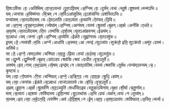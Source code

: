 

  
वि॒शःऽवि॑सः।वः॒।अति॑थिम्।वा॒ज॒ऽयन्तः॑।पु॒रु॒ऽप्रि॒यम्।अ॒ग्निम्।वः॒।दुर्य॑म्।वचः॑।स्तु॒षे।शू॒षस्य॑।मन्म॑ऽभिः॥  
यम्।जना॑सः।ह॒विष्म॑न्तः।मि॒त्रम्।न।स॒र्पिःऽआ॑सुतिम्।प्र॒ऽशंस॑न्ति।प्रश॑स्तिऽभिः॥  
पन्या॑सम्।जा॒तऽवे॑दसम्।यः।दे॒वऽता॑ति।उत्ऽय॑ता।ह॒व्यानि॑।ऐर॑यत्।दि॒वि॥  
आ।अ॒ग॒न्म॒।वृ॒त्र॒हन्ऽत॑मम्।ज्येष्ठ॑म्।अ॒ग्निम्।आन॑वम्।यस्य॑।श्रु॒तर्वा॑।बृ॒हन्।आ॒र्क्षः।अनी॑के।एध॑ते॥  
अ॒मृत॑म्।जा॒तऽवे॑दसम्।ति॒रः।तमां॑सि।द॒र्श॒तम्।घृ॒तऽआ॑हवनम्।ईड्य॑म्॥  
स॒ऽबाधः॑।यम्।जनाः॑।इ॒मे।अ॒ग्निम्।ह॒व्येभिः॑।ईळ॑ते।जुह्वा॑नासः।य॒तऽस्रु॑चः॥  
इ॒यम्।ते॒।नव्य॑सी।म॒तिः।अग्ने॑।अधा॑यि।अ॒स्मत्।आ।मन्द्र॑।सुऽजा॑त।सुक्र॑तो॒ इति॒ सुऽक्र॑तो।अमू॑र।दस्म॑।अति॑थे॥  
सा।ते॒।अ॒ग्ने॒।शम्ऽत॑मा।चनि॑ष्ठा।भ॒व॒तु॒।प्रि॒या।तया॑।व॒र्ध॒स्व॒।सुऽस्तु॑तः॥  
सा।द्यु॒म्नैः।द्यु॒म्निनी॑।बृ॒हत्।उप॑ऽउप।श्रव॑सि।श्रवः॑।दधी॑त।वृ॒त्र॒ऽतूर्ये॑॥  
अश्व॑म्।इत्।गाम्।र॒थ॒ऽप्राम्।त्वे॒षम्।इन्द्र॑म्।न।सत्ऽप॑तिम्।यस्य॑।श्रवां॑सि।तूर्व॑थ।पन्य॑म्ऽपन्यम्।च॒।कृ॒ष्टयः॑॥  
यम्।त्वा॒।गो॒पव॑नः।गि॒रा।चनि॑ष्ठत्।अ॒ग्ने॒।अ॒ङ्गि॒रः॒।सः।पा॒व॒क॒।श्रु॒धि॒।हव॑म्॥  
यम्।त्वा॒।जना॑सः।ईळ॑ते।स॒ऽबाधः॑।वाज॑ऽसातये।सः।बो॒धि॒।वृ॒त्र॒ऽतूर्ये॑॥  
अ॒हम्।हु॒वा॒नः।आ॒र्क्षे।श्रु॒तर्व॑णि।म॒द॒ऽच्युति॑।शर्धां॑सिऽइव।स्तु॒का॒ऽविना॑म्।मृ॒क्षा।शी॒र्षा।च॒तु॒र्णाम्॥  
माम्।च॒त्वारः॑।आ॒शवः॑।शवि॑ष्ठस्य।द्र॒वि॒त्नवः॑।सु॒ऽरथा॑सः।अ॒भि।प्रयः॑।वक्ष॑न्।वयः॑।न।तुग्र्य॑म्॥  
स॒त्यम्।इत्।त्वा॒।म॒हे॒ऽन॒दि॒।परु॑ष्णि।अव॑।दे॒दि॒श॒म्।न।ई॒म्।आ॒पः॒।अ॒श्व॒ऽदात॑रः।शवि॑ष्ठात्।अ॒स्ति॒।मर्त्यः॑॥  
